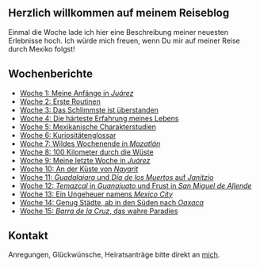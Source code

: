 ## Herzlich willkommen auf meinem Reiseblog

Einmal die Woche lade ich hier eine Beschreibung meiner neuesten Erlebnisse hoch. 
Ich würde mich freuen, wenn Du mir auf meiner Reise durch Mexiko folgst!

## Wochenberichte

- [Woche 1: Meine Anfänge in _Juárez_](https://nkueng.github.io/travelblog/w1)
- [Woche 2: Erste Routinen](https://nkueng.github.io/travelblog/w2)
- [Woche 3: Das Schlimmste ist überstanden](https://nkueng.github.io/travelblog/w3)
- [Woche 4: Die härteste Erfahrung meines Lebens](https://nkueng.github.io/travelblog/w4)
- [Woche 5: Mexikanische Charakterstudien](https://nkueng.github.io/travelblog/w5)
- [Woche 6: Kuriositätenglossar](https://nkueng.github.io/travelblog/w6)
- [Woche 7: Wildes Wochenende in _Mazatlán_](https://nkueng.github.io/travelblog/w7)
- [Woche 8: 100 Kilometer durch die Wüste](https://nkueng.github.io/travelblog/w8)
- [Woche 9: Meine letzte Woche in _Juárez_](https://nkueng.github.io/travelblog/w9)
- [Woche 10: An der Küste von _Nayarit_](https://nkueng.github.io/travelblog/w10)
- [Woche 11: _Guadalajara_ und _Día de los Muertos_ auf _Janitzio_](https://nkueng.github.io/travelblog/w11)
- [Woche 12: _Temazcal_ in _Guanajuato_ und Frust in _San Miguel de Allende_](https://nkueng.github.io/travelblog/w12)
- [Woche 13: Ein Ungeheuer namens _Mexico City_](https://nkueng.github.io/travelblog/w13)
- [Woche 14: Genug Städte, ab in den Süden nach _Oaxaca_](https://nkueng.github.io/travelblog/w14)
- [Woche 15: _Barra de la Cruz_, das wahre Paradies](https://nkueng.github.io/travelblog/w15)
<!-- - [Woche 16: _Ayahuasca_ zum krönenden Abschluss](https://nkueng.github.io/travelblog/w16) -->

## Kontakt

Anregungen, Glückwünsche, Heiratsanträge bitte direkt an <a href="mailto:nickueng@gmail.com">mich</a>.
